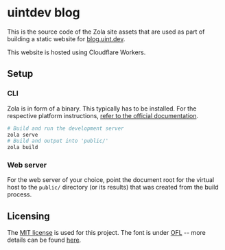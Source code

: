 # uintdev blog

This is the source code of the Zola site assets that are used as part of building a static website for [blog.uint.dev](https://blog.uint.dev/).

This website is hosted using Cloudflare Workers.

## Setup

### CLI

Zola is in form of a binary. This typically has to be installed. For the respective platform instructions, [refer to the official documentation](https://www.getzola.org/documentation/getting-started/installation/).

```bash
# Build and run the development server
zola serve
# Build and output into 'public/'
zola build
```

### Web server

For the web server of your choice, point the document root for the virtual host to the `public/` directory (or its results) that was created from the build process.

## Licensing

The [MIT license](LICENSE) is used for this project. The font is under [OFL](static/fonts/OFL.txt) -- more details can be found [here](https://fonts.google.com/specimen/Nunito).
